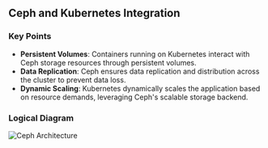 ## Ceph and Kubernetes Integration

### Key Points
- **Persistent Volumes**: Containers running on Kubernetes interact with Ceph storage resources through persistent volumes.
- **Data Replication**: Ceph ensures data replication and distribution across the cluster to prevent data loss.
- **Dynamic Scaling**: Kubernetes dynamically scales the application based on resource demands, leveraging Ceph's scalable storage backend.

### Logical Diagram
![Ceph Architecture ](https://docs.openstack.org/cinder/rocky/_images/ceph-architecture.png)
